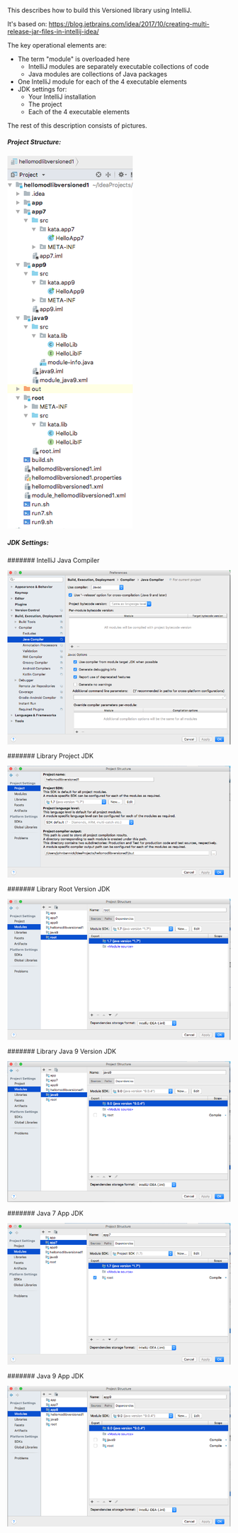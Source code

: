 This describes how to build this Versioned library using IntelliJ.

It's based on:
https://blog.jetbrains.com/idea/2017/10/creating-multi-release-jar-files-in-intellij-idea/

The key operational elements are:

- The term "module" is overloaded here
    - IntelliJ modules are separately executable collections of code
    - Java modules are collections of Java packages
- One IntelliJ module for each of the 4 executable elements
- JDK settings for:
    - Your IntelliJ installation
    - The project
    - Each of the 4 executable elements
    
The rest of this description consists of pictures.

##### Project Structure:

![Project Structure](images/LIB4ProjStructure.png)

##### JDK Settings:

####### IntelliJ Java Compiler

![IntelliJ Java Compiler](images/IntelliJJavaCompiler.png)

####### Library Project JDK

![Library Project JDK](images/LIB4ProjectJDK.png)

####### Library Root Version JDK

![Library Root Version JDK](images/LIB4RootJDK.png)

####### Library Java 9 Version JDK

![Library Java 9 Version JDK](images/LIB4Java9JDK.png)

####### Java 7 App JDK

![Java 7 App JDK](images/LIB4App7JDK.png)

####### Java 9 App JDK

![Java 9 App JDK](images/LIB4App9JDK.png)
